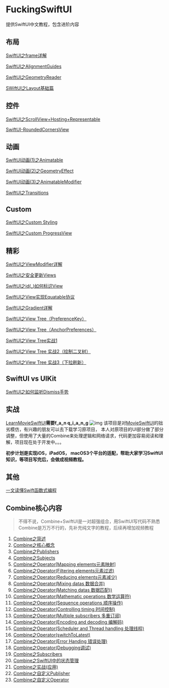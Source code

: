 # FuckingSwiftUI
提供SwiftUI中文教程，包含进阶内容

## 布局

[SwiftUI之frame详解](https://juejin.im/post/5ef94d66f265da23062456f6)

[SwiftUI之AlignmentGuides](https://juejin.im/post/5ef94c64e51d453474166298)

[SwiftUI之GeometryReader](https://juejin.im/post/5f05737a6fb9a07e7a53d384)

[SWiftUI之Layout基础篇](https://juejin.im/post/6856276793817563144/)

## 控件
[SwiftUI之ScrollView+Hosting+Representable](https://juejin.im/post/5f0336506fb9a07e8351f63d)

[SwiftUI-RoundedCornersView](https://github.com/agelessman/SwiftUI-RoundedCornersView)

## 动画

[SwiftUI动画(1)之Animatable](https://juejin.im/post/5ef94762f265da22ad19dd55)

[SwiftUI动画(2)之GeometryEffect](https://juejin.im/post/5ef94b53e51d45346200386f)

[SwiftUI动画(3)之AnimatableModifier](https://juejin.im/post/5ef94bdce51d4534c4550af5)

[SwiftUI之Transitions](https://juejin.im/post/5ef94c2f6fb9a07e5d76b5ee)

## Custom

[SwiftUI之Custom Styling](https://juejin.im/post/5ef94deff265da22e610d07c)

[SwiftUI之Custom ProgressView](https://juejin.im/post/5f003d906fb9a07e9d6035fa)

## 精彩

[SwiftUI之ViewModifier详解](https://juejin.im/post/5ef94dc65188252e7206b547)

[SwiftUI之安全更新Views](https://juejin.im/post/5ef94e246fb9a07ea929c52d)

[SwiftUI之id(_)如何标识View](https://juejin.im/post/5ef94e46e51d45348424d98c)

[SwiftUI之View实现Equatable协议](https://juejin.im/post/5ef94e75e51d4534640e985e)

[SwiftUI之Gradient详解](https://juejin.im/post/5eff0d3bf265da23062460ee)

[SwiftUI之View Tree（PreferenceKey）](https://juejin.im/post/5f06c5246fb9a07e9824cee2)

[SwiftUI之View Tree（AnchorPreferences）](https://juejin.im/post/5f0c47805188252e3426daa3)

[SwiftUI之View Tree实战1](https://juejin.im/post/5f0daac7e51d4534c9397cad)

[SwiftUI之View Tree 实战2（绘制二叉树）](https://juejin.im/post/5f0e7437e51d453495701ab7)

[SwiftUI之View Tree 实战3（下拉刷新）](https://juejin.im/post/5f1655506fb9a07eb04d81a6)

## SwiftUI vs UIKit

[SwiftUI之如何监听Dismiss手势](https://juejin.im/post/5ef94d996fb9a07e637d04e2)

## 实战
[LearnMovieSwiftUI](https://github.com/agelessman/LearnMovieSwiftUI)**需要f_a_n q_i_a_n_g**
![img](https://github.com/Dimillian/MovieSwiftUI/raw/master/images/MovieSwiftUI_promo_new.png?)
该项目是对[MovieSwiftUI](https://github.com/Dimillian/MovieSwiftUI)的拙劣模仿，有兴趣的朋友可以去下载学习原项目，
本人对原项目的UI部分做了部分调整，但使用了大量的Combine来处理逻辑和网络请求，代码更加容易阅读和理解，项目现在处于开发中。。。

**初步计划是实现iOS，iPadOS， macOS3个平台的适配，帮助大家学习SwiftUI知识，等项目写完后，会做成视频教程。**

## 其他
[一文读懂Swift函数式编程](https://juejin.im/post/6863262706720817159)

## Combine核心内容
> 不得不说，Combine+SwiftUI是一对超强组合，用SwiftUI写代码不熟悉Combine是万万不行的，先补充纯文字的教程，后续再增加视频教程

1. [Combine之简述](https://juejin.cn/post/6911211072611418120/)
2. [Combine之核心概念](https://juejin.cn/post/6911489863204700167/)
3. [Combine之Publishers](https://juejin.cn/post/6911859875014246407/)
4. [Combine之Subjects](https://juejin.cn/post/6917427878745358343/)
5. [Combine之Operator[Mapping elements元素映射]](https://juejin.cn/post/6912227043531423757/)
6. [Combine之Operator(Filtering elements元素过滤)](https://juejin.cn/post/6913717022077485063/)
7. [Combine之Operator(Reducing elements元素减少)](https://juejin.cn/post/6914114671762997255/)
8. [Combine之Operator(Mixing datas 数据合并)](https://juejin.cn/post/6914466467861921806/)
9. [Combine之Operator(Matching datas 数据匹配))](https://juejin.cn/post/6914833026937520135/)
10. [Combine之Operator(Mathematic operations 数学运算符)](https://juejin.cn/post/6915214311317045255/)
11. [Combine之Operator(Sequence operations 顺序操作)](https://juejin.cn/post/6916383020878888967/)
12. [Combine之Operator(Controlling timing 时间控制)](https://juejin.cn/post/6916686668716212238/)
13. [Combine之Operator(Multiple subscribers 多重订阅)](https://juejin.cn/post/6917048059612856327/)
14. [Combine之Operator(Encoding and decoding 编解码)](https://juejin.cn/post/6917429103352086541/)
15. [Combine之Operator(Scheduler and Thread handling 处理线程)](https://juejin.cn/post/6918909429882716168/)
16. [Combine之Operator(switchToLatest)](https://juejin.cn/post/6918910507596382216/)
17. [Combine之Operator(Error Handing 错误处理)](https://juejin.cn/post/6919282447100149773/)
18. [Combine之Operator(Debugging调试)](https://juejin.cn/post/6919283085657931783/)
19. [Combine之Subscribers](https://juejin.cn/post/6919652912734535693/)
20. [Combine之SwiftUI中的状态管理](https://juejin.cn/post/6920025176834834439/)
21. [Combine之实战(应用)](https://juejin.cn/post/6920400409542524936/)
22. [Combine之自定义Publisher](https://juejin.cn/post/6921875017361948679/)
23. [Combine之自定义Operator](https://juejin.cn/post/6922249243319074823/)
